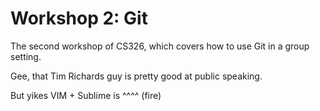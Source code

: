 # Workshop 2: Git

The second workshop of CS326, which covers how to use Git in a group setting.

Gee, that Tim Richards guy is pretty good at public speaking.

But yikes VIM + Sublime is ^^^^ (fire)
